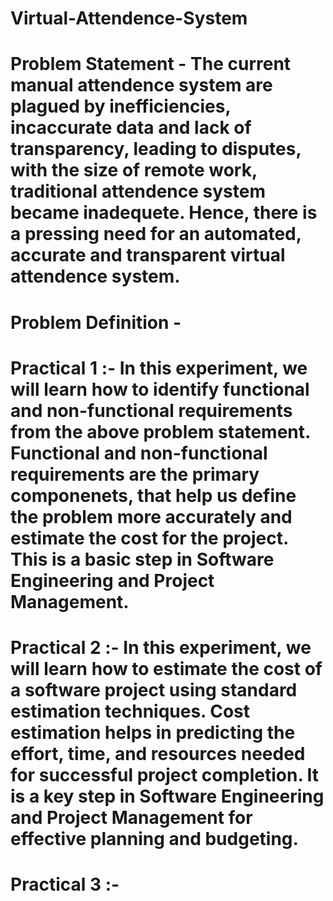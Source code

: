 # Virtual-Attendence-System

# Problem Statement - The current manual attendence system are plagued by inefficiencies, incaccurate data and lack of transparency, leading to disputes, with the size of remote work, traditional attendence system became inadequete. Hence, there is a pressing need for an automated, accurate and transparent virtual attendence system.

# Problem Definition - 

# Practical 1 :- In this experiment, we will learn how to identify functional and non-functional requirements from the above problem statement. Functional and non-functional requirements are the primary componenets, that help us define the problem more accurately and estimate the cost for the project. This is a basic step in Software Engineering and Project Management.

# Practical 2 :- In this experiment, we will learn how to estimate the cost of a software project using standard estimation techniques. Cost estimation helps in predicting the effort, time, and resources needed for successful project completion. It is a key step in Software Engineering and Project Management for effective planning and budgeting.

# Practical 3 :- 
